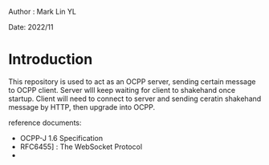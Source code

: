 
Author : Mark Lin YL

Date: 2022/11

# Introduction
This repository is used to act as an OCPP server, sending certain message to OCPP client.
Server wlll keep waiting for client to shakehand once startup.
Client will need to connect to server and sending ceratin shakehand message by HTTP, then upgrade into OCPP.

reference documents:
* OCPP-J 1.6 Specification
* RFC6455] : The WebSocket Protocol
* 
